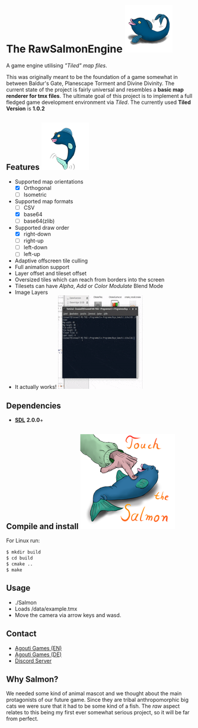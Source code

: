 # The RawSalmonEngine ![Salmon Logo](/icons/RawSalmonLogo_Ver2_128px.png)
A game engine utilising *"Tiled" map files*.

This was originally meant to be the foundation of a game somewhat in between
Baldur's Gate, Planescape Torment and Divine Divinity. The current state of 
the project is fairly universal and resembles a **basic map renderer for tmx 
files**. The ultimate goal of this project is to implement a full fledged
game development environment via *Tiled*. The currently used **Tiled Version** is **1.0.2**
## Features ![Salmon Jump](/icons/RawSalmonLogo_Ver1_128px.png)
* Supported map orientations
  - [x] Orthogonal
  - [ ] Isometric
* Supported map formats
  - [ ] CSV
  - [x] base64
  - [ ] base64(zlib)
* Supported draw order
  - [x] right-down
  - [ ] right-up
  - [ ] left-down
  - [ ] left-up
* Adaptive offscreen tile culling
* Full animation support
* Layer offset and tileset offset
* Oversized tiles which can reach from borders into the screen
* Tilesets can have *Alpha*, *Add* or *Color Modulate* Blend Mode
* Image Layers
* It actually works!
![demonstration](icons/lossyput.gif)
## Dependencies
* **[SDL](http://www.libsdl.org/)** **2.0.0**+

## Compile and install ![Salmon Touch](/icons/TouchIt.png)
For Linux run:

    $ mkdir build
    $ cd build
    $ cmake ..
    $ make
    
## Usage
* ./Salmon
* Loads /data/example.tmx
* Move the camera via arrow keys and wasd.
## Contact
* [Agouti Games (EN)](http://game.moonlighthiker.de/index.php/en/)
* [Agouti Games (DE)](http://game.moonlighthiker.de/index.php/de/)
* [Discord Server](https://discord.gg/thAaD9e)
## Why Salmon?
We needed some kind of animal mascot and we thought about the main protagonists 
of our future game. Since they are tribal anthropomorphic big cats we were sure
that it had to be some kind of a fish. The *raw* aspect relates to this being my
first ever somewhat serious project, so it will be far from perfect.
